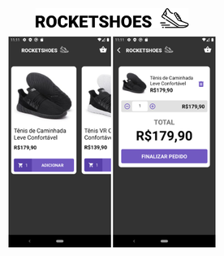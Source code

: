 <p align="center">
  <img src="./assets/rocketshoesLogo.svg" width="60%" />
</p>

<p align="center">
  <img src="./assets/Home.png" width="40%" />
  <img src="./assets/Cart.png" width="40%" />
</p>